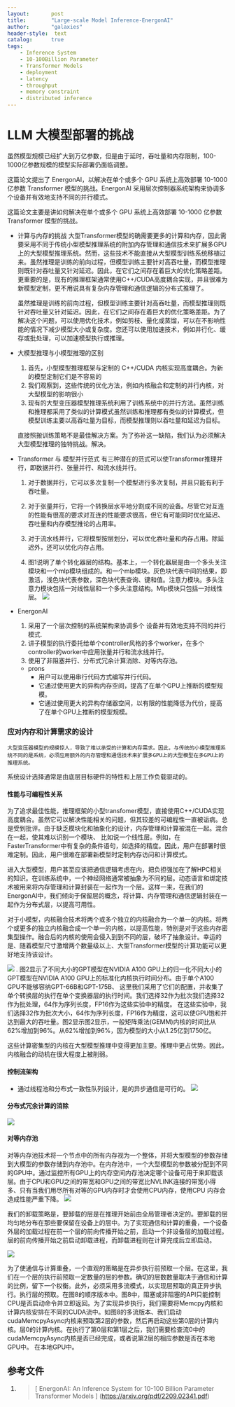 ```yaml
---
layout:       post
title:        "Large-scale Model Inference-EnergonAI"
author:       "galaxies"
header-style:  text
catalog:      true
tags:
    - Inference System
    - 10-100Billion Parameter
    - Transformer Models
    - deployment
    - latency
    - throughput
    - memory constraint
    - distributed inference
---
```


# LLM 大模型部署的挑战

虽然模型规模已经扩大到万亿参数，但是由于延时，吞吐量和内存限制，100-1000亿参数规模的模型实际部署仍面临调整。


这篇论文提出了 EnergonAI，以解决在单个或多个 GPU 系统上高效部署 10-1000 亿参数 Transformer 模型的挑战。EnergonAI 采用层次控制器系统架构来协调多个设备并有效地支持不同的并行模式。

这篇论文主要是讲如何解决在单个或多个 GPU 系统上高效部署 10-1000 亿参数 Transformer 模型的挑战。

* 计算与内存的挑战
    大型Transformer模型的确需要更多的计算和内存，因此需要采用不同于传统小型模型推理系统的附加内存管理和通信技术来扩展多GPU上的大型模型推理系统。然而，这些技术不能直接从大型模型训练系统移植过来。虽然推理是训练的前向过程，但模型训练主要针对高吞吐量，而模型推理则既针对吞吐量又针对延迟。因此，在它们之间存在着巨大的优化策略差距。更重要的是，现有的推理框架通常使用C++/CUDA高度耦合实现，并且很难为新模型定制，更不用说具有复杂内存管理和通信逻辑的分布式推理了。

    虽然推理是训练的前向过程，但模型训练主要针对高吞吐量，而模型推理则既针对吞吐量又针对延迟。因此，在它们之间存在着巨大的优化策略差距。为了解决这个问题，可以使用优化技术，例如剪枝、量化或蒸馏，可以在不影响性能的情况下减少模型大小或复杂度。您还可以使用加速技术，例如并行化、缓存或批处理，可以加速模型执行或推理。

* 大模型推理与小模型推理的区别
   1. 首先，小型模型推理框架与定制的 C++/CUDA 内核实现高度耦合。为新的模型定制它们是不容易的
   2. 我们观察到，这些传统的优化方法，例如内核融合和定制的并行内核，对大型模型的影响很小
   3. 现有的大型变压器模型推理系统利用了训练系统中的并行方法。虽然训练和推理都采用了类似的计算模式虽然训练和推理都有类似的计算模式，但模型训练主要以高吞吐量为目标，而模型推理则以吞吐量和延迟为目标。
    
    直接照搬训练策略不是最佳解决方案。为了弥补这一缺陷，我们认为必须解决大型模型推理的独特挑战。解决。
* Transformer 与 模型并行范式
    有三种潜在的范式可以使Transformer推理并行，即数据并行、张量并行、和流水线并行。
    1. 对于数据并行，它可以多次复制一个模型进行多次复制，并且只能有利于吞吐量。
    2. 对于张量并行，它将一个转换层水平地分割成不同的设备。尽管它对互连的性能有很高的要求对互连的性能要求很高，但它有可能同时优化延迟、吞吐量和内存模型推论的占用率。
    3. 对于流水线并行，它将模型按层划分，可以优化吞吐量和内存占用。除延迟外，还可以优化内存占用。
   
   
    4. 图1说明了单个转化器层的结构。基本上，一个转化器层是由一个多头关注模块和一个mlp模块组成的。和一个mlp模块。灰色块代表中间的结果，即激活，浅色块代表参数，深色块代表查询、键和值。注意力模块。多头注意力模块包括一对线性层和一个多头注意结构。Mlp模块只包括一对线性层。
    ![](/img/in-post/post-ai/inference/single_transformer_layer.png)

* EnergonAI
  
  1. 采用了一个层次控制的系统架构来协调多个 设备并有效地支持不同的并行模式. 
  2. 讲子模型的执行委托给单个controller风格的多个worker，在多个controller的worker中应用张量并行和流水线并行。
  3. 使用了非阻塞并行、分布式冗余计算消除、对等内存池。

  * prons
    * 用户可以使用串行代码方式编写并行代码。
    * 它通过使用更大的异构内存空间，提高了在单个GPU上推断的模型规模。
    * 它通过使用更大的异构存储器空间，以有限的性能降低为代价，提高了在单个GPU上推断的模型规模。

### 应对内存和计算需求的设计
    大型变压器模型的规模惊人，导致了难以承受的计算和内存需求。因此，与传统的小模型推理系统不同的是系统，必须应用额外的内存管理和通信技术来扩展多GPU上的大型模型在多GPU上的推理系统。

系统设计选择通常是由底层目标硬件的特性和上层工作负载驱动的。
#### 性能与可编程性关系

为了追求最佳性能，推理框架的小型transfomer模型，直接使用C++/CUDA实现高度耦合。虽然它可以解决性能相关的问题，但其较差的可编程性一直被诟病。总是受到批评。由于缺乏模块化和抽象化的设计，内存管理和计算被混在一起。混合在一起，使其难以识别一个模块、
比如说一个线性层。例如，在FasterTransformer中有复杂的条件语句，如选择的精度。因此，用户在部署时很难定制。因此，用户很难在部署新模型时定制内存访问和计算模式。

进入大型模型，用户甚至应该把通信逻辑考虑在内，把负担强加在了解HPC相关的知识。在训练系统中，一个神经网络通常被抽象为不同的层。动态语言和绑定技术被用来将内存管理和计算封装在一起作为一个层。这样一来，在我们的EnergonAI中，我们倾向于保留层的概念，将计算、内存管理和通信逻辑封装在一起作为分布式层，以提高可用性。

对于小模型，内核融合技术将两个或多个独立的内核融合为一个单一的内核。将两个或更多的独立内核融合成一个单一的内核，以提高性能，特别是对于这些内存密集型操作。融合后的内核的使用会侵入到到不同的层，破坏了抽象设计。幸运的是、随着模型尺寸激增两个数量级以上、大型Transformer模型的计算功能可以更好地支持该设计。


![](/img/in-post/post-ai/inference/Normalized_kernel_execution.png)
. 图2显示了不同大小的GPT模型在NVIDIA A100 GPU上的归一化不同大小的GPT模型在NVIDIA A100 GPU上的标准化内核执行时间分布。由于单个A100 GPU不能够容纳GPT-66B和GPT-175B、
这里我们采用了它们的配置，并收集了单个转换层的执行在单个变换器层的执行时间。我们选择32作为批次我们选择32作为批处理，64作为序列长度，FP16作为这些实验中的精度。
在这些实验中，我们选择32作为批次大小，64作为序列长度，FP16作为精度，这可以使GPU饱和并达到最大的吞吐量。图2显示图2显示，一般矩阵乘法(GEMM)内核的时间比从62%增加到96%。从62%增加到96%，因为模型的大小从1.25亿到1750亿。

这些计算密集型的内核在大型模型推理中变得更加主要。推理中更占优势。因此，内核融合的动机在很大程度上被削弱。

####  控制流架构

* 通过线程池和分布式一致性队列设计，是的异步通信是可行的。
![](/img/in-post/post-ai/inference/engine_management_tp_pp.png)

####  分布式冗余计算的消除
![](/img/in-post/post-ai/inference/drce.png)

####  对等内存池

对等内存池技术将一个节点中的所有内存视为一个整体，并将大型模型的参数存储到大模型的参数存储到内存池中。在内存池中，一个大型模型的参数被分配到不同的GPU中。通过监控所有GPU上的内存空间内存池决定哪个设备可用于来卸载该层。由于CPU和GPU之间的带宽和GPU之间的带宽比NVLINK连接的带宽小得多、只有当我们用尽所有对等的GPU内存时才会使用CPU内存，使用CPU 内存会造成性能严重下降。
![](/img/in-post/post-ai/inference/peer-memory-pool.png)

我们的卸载策略是，要卸载的层是在推理开始前由全局管理者决定的。要卸载的层均匀地分布在那些要保留在设备上的层中。为了实现通信和计算的重叠，一个设备外层的加载过程在前一个层的前向传播开始之前，启动一个非设备层的加载过程。层的前向传播开始之前启动卸载进程，而卸载进程则在计算完成后立即启动。

![](/img/in-post/post-ai/inference/async-layer-prefetching.png)

为了使通信与计算重叠，一个直观的策略是在异步执行前预取一个层。在这里，我们在一个层的执行前预取一定数量的层的参数。确切的层数数量取决于通信和计算的比例，留下一个权衡。此外，必须采用多流模式，以实现层预取的真正异步执行。执行层的预取。在图8的顺序版本中。图8中，阻塞或非阻塞的API只能控制CPU是否启动命令并立即返回。为了实现异步执行，我们需要将Memcpy内核和计算内核安排在不同的CUDA流中。如图8的多流版本、我们启动cudaMemcpyAsync内核来预取第2层的参数，然后再启动这些第0层的计算内核。层0的计算内核。在执行了第0层和第1层之后，我们需要检查流0中的cudaMemcpyAsync内核是否已经完成，或者说第2层的相应参数是否在本地GPU中。
在本地GPU中。

## 参考文件

1. >[ EnergonAI: An Inference System for 10-100 Billion Parameter Transformer Models ]
   (https://arxiv.org/pdf/2209.02341.pdf) 

